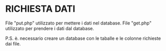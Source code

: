 # RICHIESTA DATI

File "put.php" utilizzato per mettere i dati nel database.
File "get.php" utilizzato per prendere i dati dal database.

P.S. è. necessario creare un database con le taballe e le colonne richieste dai file.

